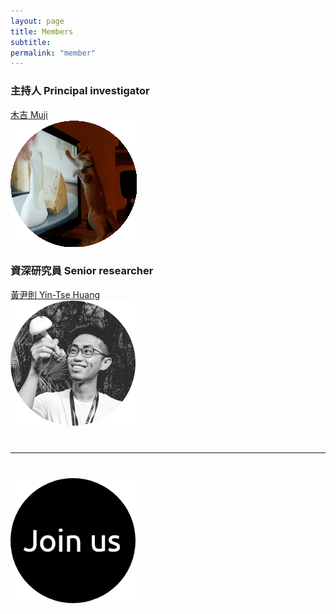 ```yaml
---
layout: page
title: Members
subtitle:
permalink: "member"
--- 
```

<div class="container-fluid">
<div class="row">
  <div class="col no-gutters col-sm col-md">
    <h3>主持人 Principal investigator</h3>
    <a href="ythuang">木吉 Muji</a><br>
    <div class="hovereffect">
      <a class="info" href="ythuang"><img class="img-responsive" src="/assets/img/people/Muji_TV_crop_circle.gif" alt=""></a>
  </div>
  <div class="col no-gutters col-sm col-md">
    <h3>資深研究員 Senior researcher</h3>
    <a href="ythuang">黃尹則 Yin-Tse Huang</a><br>
    <div class="hovereffect">
      <a class="info" href="ythuang"><img class="img-responsive" src="/assets/img/people/MeInField_circle.png" alt=""></a>
  </div>
</div>
<br>
<h3> </h3>
<hr/>
  <div class="col no-gutters col-sm col-md">
    <h3> </h3>
    <a href=" "> </a><br>
    <img src="/assets/img/people/joinus_circle_200.png">
  </div>
</div>
